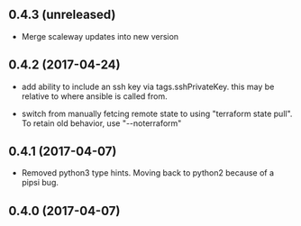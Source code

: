 0.4.3 (unreleased)
------------------

- Merge scaleway updates into new version


0.4.2 (2017-04-24)
------------------

- add ability to include an ssh key via tags.sshPrivateKey. this may be relative to where ansible is called from.

- switch from manually fetcing remote state to using "terraform state pull". To retain old behavior, use "--noterraform"


0.4.1 (2017-04-07)
------------------

- Removed python3 type hints. Moving back to python2 because of a pipsi
    bug.


0.4.0 (2017-04-07)
------------------

